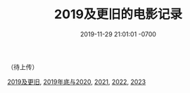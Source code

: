 ﻿---
layout: post
title:  "2019及更旧的电影记录"
date:   2019-11-29 21:01:01 -0700
categories: reviews
---
（待上传）

[2019及更旧](https://www.lintj.com/reviews/2019/11/29/older2019Movies.html), [2019年底与2020](https://www.lintj.com/reviews/2019/11/30/2020Movieswith2019.html), [2021](https://www.lintj.com/reviews/2021/01/03/2021Movies.html), [2022](https://www.lintj.com/reviews/2022/01/06/2022Movies.html), [2023](https://www.lintj.com/reviews/2023/01/20/2023Movies.html)
